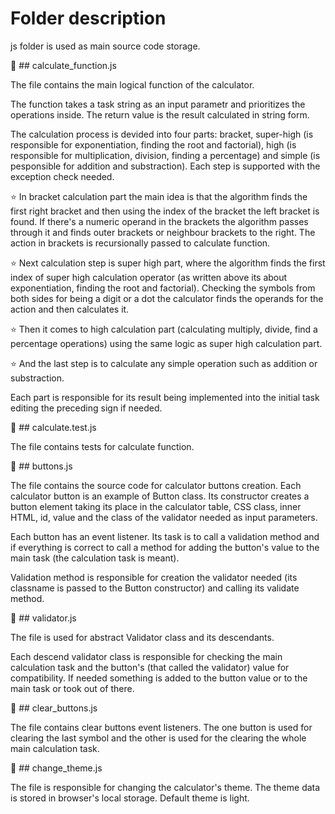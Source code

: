 # Folder description

js folder is used as main source code storage.

:underage: ## calculate_function.js

The file contains the main logical function of the calculator.

The function takes a task string as an input parametr and prioritizes the operations inside. The return value is the result calculated in string form.

The calculation process is devided into four parts: bracket, super-high (is responsible for exponentiation, finding the root and factorial), high (is responsible for multiplication, division, finding a percentage) and simple (is pesponsible for addition and substraction). Each step is supported with the exception check needed.

:star: In bracket calculation part the main idea is that the algorithm finds the first right bracket and then using the index of the bracket the left bracket is found. If there's a numeric operand in the brackets the algorithm passes through it and finds outer brackets or neighbour brackets to the right. The action in brackets is recursionally passed to calculate function.

:star: Next calculation step is super high part, where the algorithm finds the first index of super high calculation operator (as written above its about exponentiation, finding the root and factorial). Checking the symbols from both sides for being a digit or a dot the calculator finds the operands for the action and then calculates it.

:star: Then it comes to high calculation part (calculating multiply, divide, find a percentage operations) using the same logic as super high calculation part.

:star: And the last step is to calculate any simple operation such as addition or substraction.

Each part is responsible for its result being implemented into the initial task editing the preceding sign if needed.

:underage: ## calculate.test.js

The file contains tests for calculate function.

:underage: ## buttons.js

The file contains the source code for calculator buttons creation. Each calculator button is an example of Button class. Its constructor creates a button element taking its place in the calculator table, CSS class, inner HTML, id, value and the class of the validator needed as input parameters.

Each button has an event listener. Its task is to call a validation method and if everything is correct to call a method for adding the button's value to the main task (the calculation task is meant).

Validation method is responsible for creation the validator needed (its classname is passed to the Button constructor) and calling its validate method.

:underage: ## validator.js

The file is used for abstract Validator class and its descendants.

Each descend validator class is responsible for checking the main calculation task and the button's (that called the validator) value for compatibility. If needed something is added to the button value or to the main task or took out of there.

:underage: ## clear_buttons.js

The file contains clear buttons event listeners. The one button is used for clearing the last symbol and the other is used for the clearing the whole main calculation task.

:underage: ## change_theme.js

The file is responsible for changing the calculator's theme. The theme data is stored in browser's local storage. Default theme is light.
